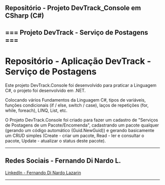 ## Repositório - Projeto DevTrack_Console em CSharp (C#) ##

## === Projeto DevTrack - Serviço de Postagens ===

# Repositório - Aplicação DevTrack - Serviço de Postagens
Este projeto DevTrack.Console foi desenvolvido para praticar a Linguagem C#, o projeto foi desenvolvido em .NET.

Colocando vários Fundamentos da Linguagem C#, tipos de variáveis, funções condicionais (if / else, switch / case), 
laços de repetições (for, while, foreach), LINQ, List, etc.

O Projeto DevTrack.Console foi criado para fazer um cadastro de "Serviços de Postagens de um Pacote/Encomenda", 
cadastrando um pacote qualquer (gerando um código automático (Guid.NewGuid)) e gerando basicamente um CRUD simples 
(Create - criar um pacote, Read - ler e consultar o pacote, Update - atualizar o status deste pacote).


---

## Redes Sociais - Fernando Di Nardo L.
[LinkedIn - Fernando Di Nardo Lazarin](https://www.linkedin.com/in/fernando-di-nardo-lazarin-82037975/)

---
